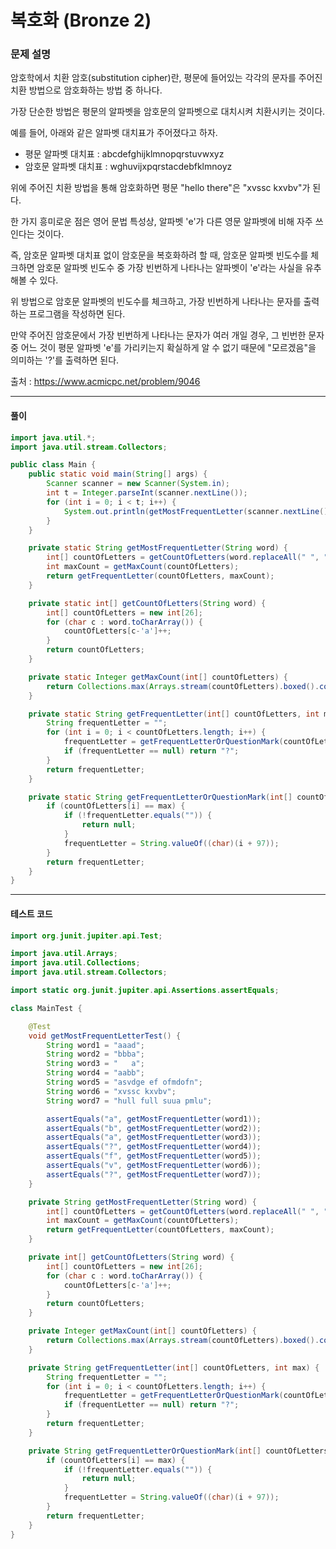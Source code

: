 # 복호화 (Bronze 2)

### 문제 설명

암호학에서 치환 암호(substitution cipher)란, 평문에 들어있는 각각의 문자를 주어진 치환 방법으로 암호화하는 방법 중 하나다.

가장 단순한 방법은 평문의 알파벳을 암호문의 알파벳으로 대치시켜 치환시키는 것이다.

예를 들어, 아래와 같은 알파벳 대치표가 주어졌다고 하자.

* 평문 알파벳 대치표 : abcdefghijklmnopqrstuvwxyz
* 암호문 알파벳 대치표 : wghuvijxpqrstacdebfklmnoyz

위에 주어진 치환 방법을 통해 암호화하면 평문 "hello there"은 "xvssc kxvbv"가 된다.

한 가지 흥미로운 점은 영어 문법 특성상, 알파벳 'e'가 다른 영문 알파벳에 비해 자주 쓰인다는 것이다.

즉, 암호문 알파벳 대치표 없이 암호문을 복호화하려 할 때, 암호문 알파벳 빈도수를 체크하면 암호문 알파벳 빈도수 중 가장 빈번하게 나타나는 알파벳이 'e'라는 사실을 유추해볼 수 있다.

위 방법으로 암호문 알파벳의 빈도수를 체크하고, 가장 빈번하게 나타나는 문자를 출력하는 프로그램을 작성하면 된다.

만약 주어진 암호문에서 가장 빈번하게 나타나는 문자가 여러 개일 경우, 그 빈번한 문자 중 어느 것이 평문 알파벳 'e'를 가리키는지 확실하게 알 수 없기 때문에 "모르겠음"을 의미하는 '?'를 출력하면 된다.

출처 : https://www.acmicpc.net/problem/9046

---

#### 풀이
~~~java
import java.util.*;
import java.util.stream.Collectors;

public class Main {
    public static void main(String[] args) {
        Scanner scanner = new Scanner(System.in);
        int t = Integer.parseInt(scanner.nextLine());
        for (int i = 0; i < t; i++) {
            System.out.println(getMostFrequentLetter(scanner.nextLine()));
        }
    }

    private static String getMostFrequentLetter(String word) {
        int[] countOfLetters = getCountOfLetters(word.replaceAll(" ", ""));
        int maxCount = getMaxCount(countOfLetters);
        return getFrequentLetter(countOfLetters, maxCount);
    }

    private static int[] getCountOfLetters(String word) {
        int[] countOfLetters = new int[26];
        for (char c : word.toCharArray()) {
            countOfLetters[c-'a']++;
        }
        return countOfLetters;
    }

    private static Integer getMaxCount(int[] countOfLetters) {
        return Collections.max(Arrays.stream(countOfLetters).boxed().collect(Collectors.toList()));
    }

    private static String getFrequentLetter(int[] countOfLetters, int max) {
        String frequentLetter = "";
        for (int i = 0; i < countOfLetters.length; i++) {
            frequentLetter = getFrequentLetterOrQuestionMark(countOfLetters, max, frequentLetter, i);
            if (frequentLetter == null) return "?";
        }
        return frequentLetter;
    }

    private static String getFrequentLetterOrQuestionMark(int[] countOfLetters, int max, String frequentLetter, int i) {
        if (countOfLetters[i] == max) {
            if (!frequentLetter.equals("")) {
                return null;
            }
            frequentLetter = String.valueOf((char)(i + 97));
        }
        return frequentLetter;
    }
}
~~~

---

#### 테스트 코드
~~~java
import org.junit.jupiter.api.Test;

import java.util.Arrays;
import java.util.Collections;
import java.util.stream.Collectors;

import static org.junit.jupiter.api.Assertions.assertEquals;

class MainTest {

    @Test
    void getMostFrequentLetterTest() {
        String word1 = "aaad";
        String word2 = "bbba";
        String word3 = "   a";
        String word4 = "aabb";
        String word5 = "asvdge ef ofmdofn";
        String word6 = "xvssc kxvbv";
        String word7 = "hull full suua pmlu";

        assertEquals("a", getMostFrequentLetter(word1));
        assertEquals("b", getMostFrequentLetter(word2));
        assertEquals("a", getMostFrequentLetter(word3));
        assertEquals("?", getMostFrequentLetter(word4));
        assertEquals("f", getMostFrequentLetter(word5));
        assertEquals("v", getMostFrequentLetter(word6));
        assertEquals("?", getMostFrequentLetter(word7));
    }

    private String getMostFrequentLetter(String word) {
        int[] countOfLetters = getCountOfLetters(word.replaceAll(" ", ""));
        int maxCount = getMaxCount(countOfLetters);
        return getFrequentLetter(countOfLetters, maxCount);
    }

    private int[] getCountOfLetters(String word) {
        int[] countOfLetters = new int[26];
        for (char c : word.toCharArray()) {
            countOfLetters[c-'a']++;
        }
        return countOfLetters;
    }

    private Integer getMaxCount(int[] countOfLetters) {
        return Collections.max(Arrays.stream(countOfLetters).boxed().collect(Collectors.toList()));
    }

    private String getFrequentLetter(int[] countOfLetters, int max) {
        String frequentLetter = "";
        for (int i = 0; i < countOfLetters.length; i++) {
            frequentLetter = getFrequentLetterOrQuestionMark(countOfLetters, max, frequentLetter, i);
            if (frequentLetter == null) return "?";
        }
        return frequentLetter;
    }

    private String getFrequentLetterOrQuestionMark(int[] countOfLetters, int max, String frequentLetter, int i) {
        if (countOfLetters[i] == max) {
            if (!frequentLetter.equals("")) {
                return null;
            }
            frequentLetter = String.valueOf((char)(i + 97));
        }
        return frequentLetter;
    }
}
~~~
